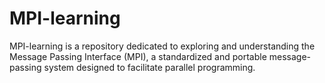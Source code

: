 # MPI-learning
MPI-learning is a repository dedicated to exploring and understanding the Message Passing Interface (MPI), a standardized and portable message-passing system designed to facilitate parallel programming.

